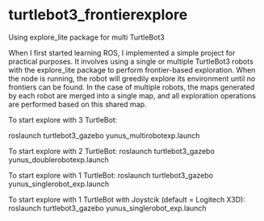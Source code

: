 # turtlebot3_frontierexplore
Using explore_lite package for multi TurtleBot3

When I first started learning ROS, I implemented a simple project for practical purposes. 
It involves using a single or multiple TurtleBot3 robots with the explore_lite package to perform frontier-based exploration. 
When the node is running, the robot will greedily explore its environment until no frontiers can be found. 
In the case of multiple robots, the maps generated by each robot are merged into a single map, and all exploration operations are performed based on this shared map.


To start explore with 3 TurtleBot:

roslaunch turtlebot3_gazebo yunus_multirobotexp.launch


To start explore with 2 TurtleBot: 
roslaunch turtlebot3_gazebo yunus_doublerobotexp.launch


To start explore with 1 TurtleBot: 
roslaunch turtlebot3_gazebo yunus_singlerobot_exp.launch


To start explore with 1 TurtleBot with Joystcik (default = Logitech X3D): 
roslaunch turtlebot3_gazebo yunus_singlerobot_exp.launch



